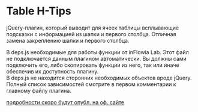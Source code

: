 # Table H-Tips
jQuery-плагин, который выводит для ячеек таблицы всплывающие подсказки с информацией из шапки и первого столбца.
Отличная замена закреплению шапки и первого столбца.

В deps.js необходимые для работы функции от inFlowia Lab. Этот файл не подключается данным плагином автоматически. Вы должны сами подключить его, либо скопировать функции из него, так или иначе обеспечив их доступность плагину.  
В deps.js не находится сторонних необходимых объектов вроде jQuery. Полный список зависимостей смотрите в первом комментарии к главному файлу плагина.

[подробности скоро будут опубл. на оф. сайте](http://inflowia.ru/content/module-manager-0-1)

